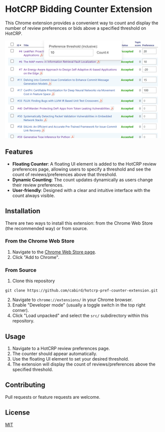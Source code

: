 
# HotCRP Bidding Counter Extension

This Chrome extension provides a convenient way to count and display the number of review preferences or bids above a specified threshold on HotCRP.

![HotCRP Bidding Counter Screenshot](screenshot.png)

## Features

- **Floating Counter**: A floating UI element is added to the HotCRP review preferences page, allowing users to specify a threshold and see the count of reviews/preferences above that threshold.
- **Dynamic Counting**: The count updates dynamically as users change their review preferences.
- **User-friendly**: Designed with a clear and intuitive interface with the count always visible.

## Installation

There are two ways to install this extension: from the Chrome Web Store (the recommended way) or from source.

### From the Chrome Web Store

1. Navigate to the [Chrome Web Store page](https://chrome.google.com/webstore/detail/hotcrp-bidpreference-coun/dooaffdcgmcboancmlbihgmbacghghaj).
2. Click "Add to Chrome".

### From Source

1. Clone this repository
```
git clone https://github.com/cabird/hotcrp-pref-counter-extension.git
```
2. Navigate to `chrome://extensions/` in your Chrome browser.
3. Enable "Developer mode" (usually a toggle switch in the top right corner).
4. Click "Load unpacked" and select the `src/` subdirectory within this repository.


## Usage

1. Navigate to a HotCRP review preferences page.
2. The counter should appear automatically.
3. Use the floating UI element to set your desired threshold.
4. The extension will display the count of reviews/preferences above the specified threshold.

## Contributing

Pull requests or feature requests are welcome.

## License

[MIT](https://choosealicense.com/licenses/mit/)

